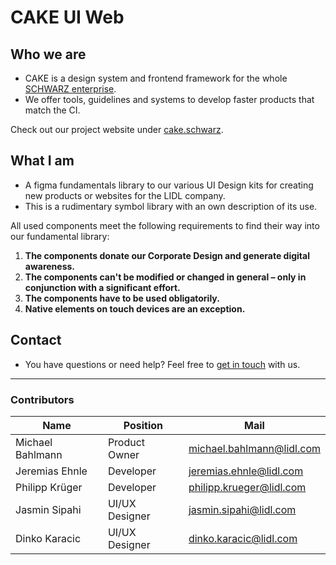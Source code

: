 # CAKE UI Web

## Who we are

- CAKE is a design system and frontend framework for the whole [SCHWARZ enterprise](https://jobs.schwarz/).
- We offer tools, guidelines and systems to develop faster products that match the CI.

Check out our project website under [cake.schwarz](https://cake.schwarz).

## What I am

- A figma fundamentals library to our various UI Design kits for creating new products or websites for the LIDL company.
- This is a rudimentary symbol library with an own description of its use.

All used components meet the following requirements to find their way into our fundamental library:

  1. **The components donate our Corporate Design and generate digital awareness.**
  2. **The components can't be modified or changed in general – only in conjunction with a significant effort.**
  3. **The components have to be used obligatorily.**
  4. **Native elements on touch devices are an exception.**

## Contact

- You have questions or need help? Feel free to [get in touch](mailto:cake@lidl.com) with us.

---

### Contributors

| Name | Position | Mail |
|----|---|----|
| Michael Bahlmann | Product Owner | michael.bahlmann@lidl.com |
| Jeremias Ehnle | Developer | jeremias.ehnle@lidl.com |
| Philipp Krüger | Developer | philipp.krueger@lidl.com |
| Jasmin Sipahi | UI/UX Designer | jasmin.sipahi@lidl.com |
| Dinko Karacic | UI/UX Designer | dinko.karacic@lidl.com |
